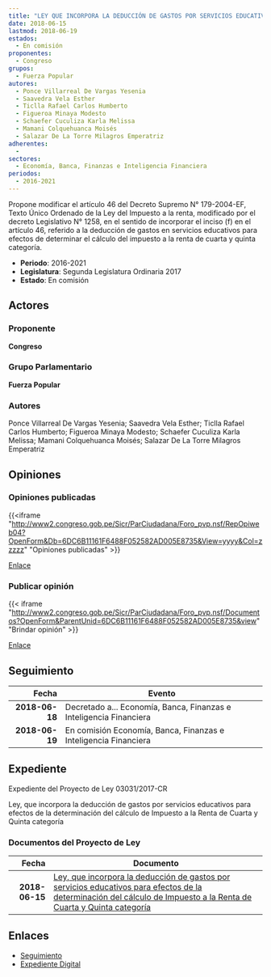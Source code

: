 ```yaml
---
title: "LEY QUE INCORPORA LA DEDUCCIÓN DE GASTOS POR SERVICIOS EDUCATIVOS PARA EFECTOS DE LA DETERMINACIÓN DEL CÁLCULO DE IMPUESTO A LA RENTA DE CUARTA Y QUINTA CATEGORÍA"
date: 2018-06-15
lastmod: 2018-06-19
estados: 
  - En comisión
proponentes: 
  - Congreso
grupos: 
  - Fuerza Popular
autores: 
  - Ponce Villarreal De Vargas Yesenia
  - Saavedra Vela Esther
  - Ticlla Rafael Carlos Humberto
  - Figueroa Minaya Modesto
  - Schaefer Cuculiza Karla Melissa
  - Mamani Colquehuanca Moisés
  - Salazar De La Torre Milagros Emperatriz
adherentes: 
  - 
sectores: 
  - Economía, Banca, Finanzas e Inteligencia Financiera
periodos: 
  - 2016-2021
---
```


Propone modificar el artículo 46 del Decreto Supremo N° 179-2004-EF, Texto Único Ordenado de la Ley del Impuesto a la renta, modificado por el decreto Legislativo N° 1258, en el sentido de incorporar el inciso (f) en el artículo 46, referido a la deducción de gastos en servicios educativos para efectos de determinar el cálculo del impuesto a la renta de cuarta y quinta categoría.

- **Periodo**: 2016-2021
- **Legislatura**: Segunda Legislatura Ordinaria 2017
- **Estado**: En comisión

## Actores

### Proponente

**Congreso**

### Grupo Parlamentario

**Fuerza Popular**

### Autores

Ponce Villarreal De Vargas Yesenia; Saavedra Vela Esther; Ticlla Rafael Carlos Humberto; Figueroa Minaya Modesto; Schaefer Cuculiza Karla Melissa; Mamani Colquehuanca Moisés; Salazar De La Torre Milagros Emperatriz


## Opiniones

### Opiniones publicadas

{{<iframe "http://www2.congreso.gob.pe/Sicr/ParCiudadana/Foro_pvp.nsf/RepOpiweb04?OpenForm&Db=6DC6B11161F6488F052582AD005E8735&View=yyyy&Col=zzzzz" "Opiniones publicadas" >}}

[Enlace](http://www2.congreso.gob.pe/Sicr/ParCiudadana/Foro_pvp.nsf/RepOpiweb04?OpenForm&Db=6DC6B11161F6488F052582AD005E8735&View=yyyy&Col=zzzzz)
### Publicar opinión

{{< iframe "http://www2.congreso.gob.pe/Sicr/ParCiudadana/Foro_pvp.nsf/Documentos?OpenForm&ParentUnid=6DC6B11161F6488F052582AD005E8735&view" "Brindar opinión" >}}

[Enlace](http://www2.congreso.gob.pe/Sicr/ParCiudadana/Foro_pvp.nsf/Documentos?OpenForm&ParentUnid=6DC6B11161F6488F052582AD005E8735&view)

## Seguimiento

| Fecha | Evento |
|------:|--------|
| **2018-06-18** | Decretado a... Economía, Banca, Finanzas e Inteligencia Financiera|
| **2018-06-19** | En comisión Economía, Banca, Finanzas e Inteligencia Financiera|


## Expediente

Expediente del Proyecto de Ley 03031/2017-CR

Ley, que incorpora la deducción de gastos por servicios educativos para efectos de la determinación del cálculo de Impuesto a la Renta de Cuarta y Quinta categoría


### Documentos del Proyecto de Ley

| Fecha | Documento |
|------:|--------|
| **2018-06-15** | [Ley, que incorpora la deducción de gastos por servicios educativos para efectos de la determinación del cálculo de Impuesto a la Renta de Cuarta y Quinta categoría](http://www.leyes.congreso.gob.pe/Documentos/2016_2021/Proyectos_de_Ley_y_de_Resoluciones_Legislativas/PL0303120180615.pdf) |

## Enlaces 

- [Seguimiento](http://www2.congreso.gob.pehttp://www2.congreso.gob.pe/Sicr/TraDocEstProc/CLProLey2016.nsf/f7fff46988ca05b1052578e100829cc7/fdb5e551ac0efda6052582ad005752f8?OpenDocument)
- [Expediente Digital](http://www2.congreso.gob.pehttp://www2.congreso.gob.pe/Sicr/TraDocEstProc/CLProLey2016.nsf/f7fff46988ca05b1052578e100829cc7/fdb5e551ac0efda6052582ad005752f8?OpenDocument&Click=05257FB7005EB655.eb71d0cf91d8294e05256cdf006b5706/$Body/0.1C6C)
